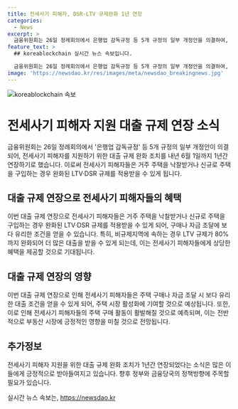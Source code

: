 ```yaml
---
title: 전세사기 피해자, DSR·LTV 규제완화 1년 연장
categories:
  - News
excerpt: >
  금융위원회는 26일 정례회의에서 은행업 감독규정 등 5개 규정의 일부 개정안을 의결하여, 전세사기 피해자를 지원하기 위한 대출 규제 완화 조치를 내년 6월 1일까지 1년간 연장했다. 이에 따라 전세사기 피해자들은 거주 주택을 낙찰받거나 신규로 주택을 구입하는 경우 완화된 LTV·DSR 규제를 적용받을 수 있고, 비규제지역의 일반 주택구입 목적 주담대의 경우 LTV 규제가 80%까지 완화된다.
feature_text: >
  ## koreablockchain 실시간 뉴스 속보입니다.

  금융위원회는 26일 정례회의에서 은행업 감독규정 등 5개 규정의 일부 개정안을 의결하여, 전세사기 피해자를 지원하기 위한 대출 규제 완화 조치를 내년 6월 1일까지 1년간 연장했다. 이에 따라 전세사기 피해자들은 거주 주택을 낙찰받거나 신규로 주택을 구입하는 경우 완화된 LTV·DSR 규제를 적용받을 수 있고, 비규제지역의 일반 주택구입 목적 주담대의 경우 LTV 규제가 80%까지 완화된다.
image: 'https://newsdao.kr/res/images/meta/newsdao_breakingnews.jpg'
---
```


<p><img src="https://newsdao.kr/res/images/meta/newsdao_breakingnews.jpg" alt="koreablockchain 속보" /></p>

<h1 data-ke-size="size26">전세사기 피해자 지원 대출 규제 연장 소식</h1>

<p data-ke-size="size16">금융위원회는 26일 정례회의에서 '은행업 감독규정' 등 5개 규정의 일부 개정안이 의결되어, 전세사기 피해자를 지원하기 위한 대출 규제 완화 조치를 내년 6월 1일까지 1년간 연장하기로 했습니다. 이로써 전세사기 피해자들은 거주 주택을 낙찰받거나 신규로 주택을 구입하는 경우 완화된 LTV·DSR 규제를 적용받을 수 있게 됩니다.</p>

<h2 data-ke-size="size24">대출 규제 연장으로 전세사기 피해자들의 혜택</h2>

<p data-ke-size="size16">이번 대출 규제 연장으로 전세사기 피해자들은 거주 주택을 낙찰받거나 신규로 주택을 구입하는 경우 완화된 LTV·DSR 규제를 적용받을 수 있게 되어, 구매나 자금 조달에 보다 유리한 조건을 얻을 수 있습니다. 특히, 비규제지역에 속하는 경우 LTV 규제가 80%까지 완화되어 더 많은 대출을 받을 수 있게 되는데, 이는 전세사기 피해자들에게 상당한 혜택을 제공할 것으로 기대됩니다.</p>

<h2 data-ke-size="size24">대출 규제 연장의 영향</h2>

<p data-ke-size="size16">이번 대출 규제 연장으로 인해 전세사기 피해자들은 주택 구매나 자금 조달 시 보다 유리한 대출 조건을 얻을 수 있게 되어, 주택 시장 활성화에 기여할 것으로 예상됩니다. 또한, 이로 인해 전세사기 피해자들의 주택 구매 활동이 활발해질 것으로 예측되며, 이는 전반적으로 부동산 시장에 긍정적인 영향을 미칠 것으로 전망됩니다.</p>

<h2 data-ke-size="size24">추가정보</h2>

<p data-ke-size="size16">전세사기 피해자 지원을 위한 대출 규제 완화 조치가 1년간 연장되었다는 소식은 많은 이들에게 긍정적으로 받아들여지고 있습니다. 향후 정부와 금융당국의 정책방향에 주목할 필요가 있습니다.</p>
실시간 뉴스 속보는, <a href="https://newsdao.kr" rel="dofollow">https://newsdao.kr</a>


